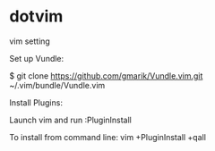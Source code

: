 # dotvim
vim setting

Set up Vundle:

$ git clone https://github.com/gmarik/Vundle.vim.git ~/.vim/bundle/Vundle.vim

Install Plugins:

Launch vim and run :PluginInstall

To install from command line: vim +PluginInstall +qall
